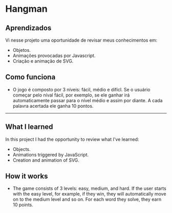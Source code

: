 
# Hangman



## Aprendizados
Vi nesse projeto uma oportunidade de revisar meus conhecimentos em:
* Objetos.
* Animações provocadas por Javascript.
* Criação e animação de SVG.


## Como funciona
* O jogo é composto por 3 níveis: fácil, médio e difícl. Se o usuário começar pelo níval fácil, por exemplo, se ele ganhar irá automaticamente passar para o nível médio e assim por diante. A cada palavra acertada ele ganha 10 pontos.

------------------------------------------------------------------------------------------------------------------------------------------------------------------------------------------------------------------------

## What I learned
In this project I had the opportunity to review what I've learned:
* Objects.
* Animations triggered by JavaScript.
* Creation and animation of SVG.

## How it works
* The game consists of 3 levels: easy, medium, and hard. If the user starts with the easy level, for example, if they win, they will automatically move on to the medium level and so on. For each word they solve, they earn 10 points.








